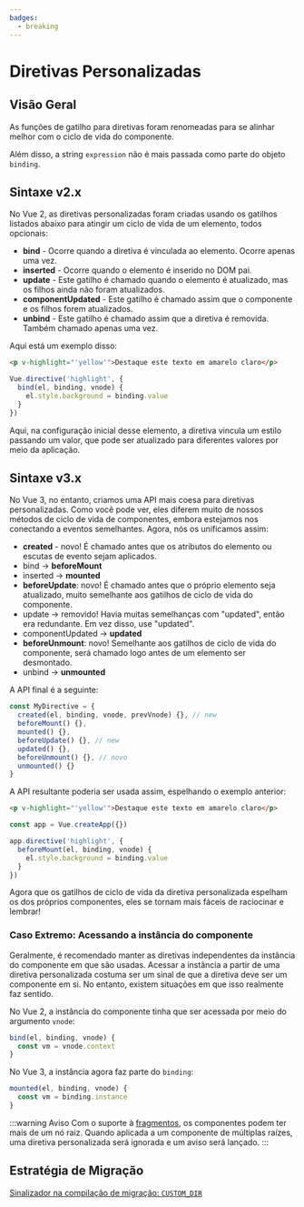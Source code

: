```yaml
---
badges:
  - breaking
---
```


# Diretivas Personalizadas <MigrationBadges :badges="$frontmatter.badges" />

## Visão Geral

As funções de gatilho para diretivas foram renomeadas para se alinhar melhor com o ciclo de vida do componente.

Além disso, a string `expression` não é mais passada como parte do objeto `binding`.

## Sintaxe v2.x

No Vue 2, as diretivas personalizadas foram criadas usando os gatilhos listados abaixo para atingir um ciclo de vida de um elemento, todos opcionais:

- **bind** - Ocorre quando a diretiva é vinculada ao elemento. Ocorre apenas uma vez.
- **inserted** - Ocorre quando o elemento é inserido no DOM pai.
- **update** - Este gatilho é chamado quando o elemento é atualizado, mas os filhos ainda não foram atualizados.
- **componentUpdated** - Este gatilho é chamado assim que o componente e os filhos forem atualizados.
- **unbind** - Este gatilho é chamado assim que a diretiva é removida. Também chamado apenas uma vez.

Aqui está um exemplo disso:

```html
<p v-highlight="'yellow'">Destaque este texto em amarelo claro</p>
```

```js
Vue.directive('highlight', {
  bind(el, binding, vnode) {
    el.style.background = binding.value
  }
})
```

Aqui, na configuração inicial desse elemento, a diretiva vincula um estilo passando um valor, que pode ser atualizado para diferentes valores por meio da aplicação.

## Sintaxe v3.x

No Vue 3, no entanto, criamos uma API mais coesa para diretivas personalizadas. Como você pode ver, eles diferem muito de nossos métodos de ciclo de vida de componentes, embora estejamos nos conectando a eventos semelhantes. Agora, nós os unificamos assim:

- **created** - novo! É chamado antes que os atributos do elemento ou escutas de evento sejam aplicados.
- bind → **beforeMount**
- inserted → **mounted**
- **beforeUpdate**: novo! É chamado antes que o próprio elemento seja atualizado, muito semelhante aos gatilhos de ciclo de vida do componente.
- update → removido! Havia muitas semelhanças com "updated", então era redundante. Em vez disso, use "updated".
- componentUpdated → **updated**
- **beforeUnmount**: novo! Semelhante aos gatilhos de ciclo de vida do componente, será chamado logo antes de um elemento ser desmontado.
- unbind -> **unmounted**

A API final é a seguinte:

```js
const MyDirective = {
  created(el, binding, vnode, prevVnode) {}, // new
  beforeMount() {},
  mounted() {},
  beforeUpdate() {}, // new
  updated() {},
  beforeUnmount() {}, // novo
  unmounted() {}
}
```

A API resultante poderia ser usada assim, espelhando o exemplo anterior:

```html
<p v-highlight="'yellow'">Destaque este texto em amarelo claro</p>
```

```js
const app = Vue.createApp({})

app.directive('highlight', {
  beforeMount(el, binding, vnode) {
    el.style.background = binding.value
  }
})
```

Agora que os gatilhos de ciclo de vida da diretiva personalizada espelham os dos próprios componentes, eles se tornam mais fáceis de raciocinar e lembrar!

### Caso Extremo: Acessando a instância do componente

Geralmente, é recomendado manter as diretivas independentes da instância do componente em que são usadas. Acessar a instância a partir de uma diretiva personalizada costuma ser um sinal de que a diretiva deve ser um componente em si. No entanto, existem situações em que isso realmente faz sentido.

No Vue 2, a instância do componente tinha que ser acessada por meio do argumento `vnode`:

```js
bind(el, binding, vnode) {
  const vm = vnode.context
}
```

No Vue 3, a instância agora faz parte do `binding`:

```js
mounted(el, binding, vnode) {
  const vm = binding.instance
}
```

:::warning Aviso
Com o suporte à [fragmentos](/guide/migration/fragments.html#overview), os componentes podem ter mais de um nó raiz. Quando aplicada a um componente de múltiplas raízes, uma diretiva personalizada será ignorada e um aviso será lançado.
:::

## Estratégia de Migração

[Sinalizador na compilação de migração: `CUSTOM_DIR`](migration-build.html#configuracao-de-compatibilidade)
